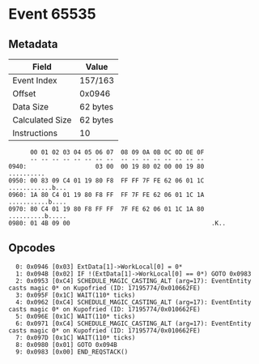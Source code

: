 # Event 65535

## Metadata

| Field           | Value    |
|-----------------|----------|
| Event Index     | 157/163  |
| Offset          | 0x0946   |
| Data Size       | 62 bytes |
| Calculated Size | 62 bytes |
| Instructions    | 10       |

```
      00 01 02 03 04 05 06 07  08 09 0A 0B 0C 0D 0E 0F
      -- -- -- -- -- -- -- --  -- -- -- -- -- -- -- --
0940:                   03 00  00 19 80 02 00 00 19 80        ..........
0950: 00 83 09 C4 01 19 80 F8  FF FF 7F FE 62 06 01 1C  ............b...
0960: 1A 80 C4 01 19 80 F8 FF  FF 7F FE 62 06 01 1C 1A  ...........b....
0970: 80 C4 01 19 80 F8 FF FF  7F FE 62 06 01 1C 1A 80  ..........b.....
0980: 01 4B 09 00                                       .K..            
```

## Opcodes

```
  0: 0x0946 [0x03] ExtData[1]->WorkLocal[0] = 0*
  1: 0x094B [0x02] IF !(ExtData[1]->WorkLocal[0] == 0*) GOTO 0x0983
  2: 0x0953 [0xC4] SCHEDULE_MAGIC_CASTING_ALT (arg=17): EventEntity casts magic 0* on Kupofried (ID: 17195774/0x010662FE)
  3: 0x095F [0x1C] WAIT(110* ticks)
  4: 0x0962 [0xC4] SCHEDULE_MAGIC_CASTING_ALT (arg=17): EventEntity casts magic 0* on Kupofried (ID: 17195774/0x010662FE)
  5: 0x096E [0x1C] WAIT(110* ticks)
  6: 0x0971 [0xC4] SCHEDULE_MAGIC_CASTING_ALT (arg=17): EventEntity casts magic 0* on Kupofried (ID: 17195774/0x010662FE)
  7: 0x097D [0x1C] WAIT(110* ticks)
  8: 0x0980 [0x01] GOTO 0x094B
  9: 0x0983 [0x00] END_REQSTACK()
```
